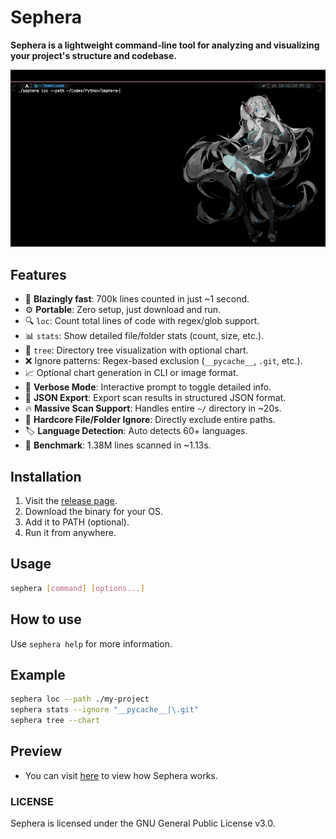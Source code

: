 # Sephera

**Sephera is a lightweight command-line tool for analyzing and visualizing your project's structure and codebase.**

![CodeLoc Preview](./preview/CodeLoc.gif)

## Features
- 🚀 **Blazingly fast**: 700k lines counted in just ~1 second.
- ⚙️ **Portable**: Zero setup, just download and run.
- 🔍 `loc`: Count total lines of code with regex/glob support.
- 📊 `stats`: Show detailed file/folder stats (count, size, etc.).
- 🌳 `tree`: Directory tree visualization with optional chart.
- ❌ Ignore patterns: Regex-based exclusion (`__pycache__`, `.git`, etc.).
- 📈 Optional chart generation in CLI or image format.
- 🧠 **Verbose Mode**: Interactive prompt to toggle detailed info.
- 📁 **JSON Export**: Export scan results in structured JSON format.
- 🔥 **Massive Scan Support**: Handles entire `~/` directory in ~20s.
- 🎯 **Hardcore File/Folder Ignore**: Directly exclude entire paths.
- 🏷️ **Language Detection**: Auto detects 60+ languages.
- 🧪 **Benchmark**: 1.38M lines scanned in ~1.13s.

## Installation
1. Visit the [release page](https://github.com/Reim-developer/Sephera/releases/).
2. Download the binary for your OS.
3. Add it to PATH (optional).
4. Run it from anywhere.

## Usage

```bash
sephera [command] [options...]
```
## How to use
Use `sephera help` for more information.

## Example

```bash
sephera loc --path ./my-project
sephera stats --ignore "__pycache__|\.git"
sephera tree --chart
```

## Preview
* You can visit [here](./preview) to view how Sephera works.

### LICENSE
Sephera is licensed under the GNU General Public License v3.0.
